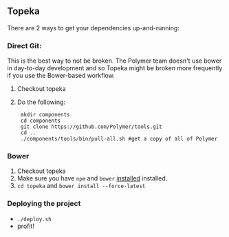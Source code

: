 Topeka
------

There are 2 ways to get your dependencies up-and-running:

### Direct Git:

This is the best way to not be broken. The Polymer team doesn't use bower in day-to-day development and so Topeka might be broken more frequently if you use the Bower-based workflow.

1. Checkout topeka
2. Do the following:

        mkdir components
        cd components
        git clone https://github.com/Polymer/tools.git
        cd ..
        ./components/tools/bin/pull-all.sh #get a copy of all of Polymer

### Bower

  1. Checkout topeka
  1. Make sure you have `npm` and `bower` [installed](http://bower.io/) installed.
  1. `cd topeka` and `bower install --force-latest`

### Deploying the project

- `./deploy.sh`
- profit!

